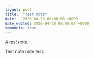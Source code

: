 ```yaml
---
layout: post
title:  "Test note"
date:   2020-04-20 00:00:00 +0000
date_edited: 2020-04-20 00:00:00 +0000
comments: true
---
```


*A test note.*

Test note note test.
